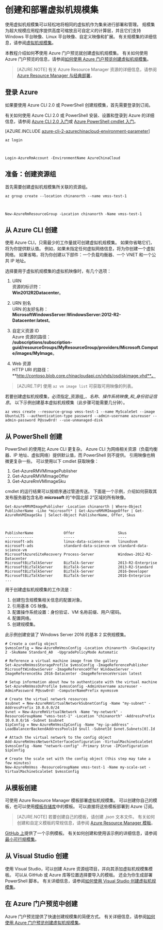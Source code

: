 <properties
    pageTitle="创建 Azure 虚拟机规模集 | Azure"
    description="使用 Azure CLI、PowerShell、模板或 Visual Studio 创建和部署 Linux 或 Windows Azure 虚拟机规模集。"
    services="virtual-machine-scale-sets"
    documentationcenter=""
    author="Thraka"
    manager="timlt"
    editor=""
    tags="azure-resource-manager"
    translationtype="Human Translation" />
<tags
    ms.assetid=""
    ms.service="virtual-machine-scale-sets"
    ms.workload="infrastructure-services"
    ms.tgt_pltfrm="na"
    ms.devlang="na"
    ms.topic="article"
    ms.date="03/20/2017"
    wacn.date="04/17/2017"
    ms.author="adegeo"
    ms.sourcegitcommit="e0e6e13098e42358a7eaf3a810930af750e724dd"
    ms.openlocfilehash="a7dd93bc5ff8c917a2aef8ec51e902abea3f5f03"
    ms.lasthandoff="04/06/2017" />

# <a name="create-and-deploy-a-virtual-machine-scale-set"></a>创建和部署虚拟机规模集
使用虚拟机规模集可以轻松地将相同的虚拟机作为集来进行部署和管理。 规模集为超大规模应用程序提供高度可缩放且可自定义的计算层，并且它们支持 Windows 平台映像、Linux 平台映像、自定义映像和扩展。 有关规模集的详细信息，请参阅[虚拟机规模集](/documentation/articles/virtual-machine-scale-sets-overview/)。

本教程介绍如何**不**使用 Azure 门户预览就创建虚拟机规模集。 有关如何使用 Azure 门户预览的信息，请参阅[如何使用 Azure 门户预览创建虚拟机规模集](/documentation/articles/virtual-machine-scale-sets-portal-create/)。

>[AZURE.NOTE]
>有关 Azure Resource Manager 资源的详细信息，请参阅 [Azure Resource Manager 与经典部署](/documentation/articles/resource-manager-deployment-model/)。

## <a name="log-in-to-azure"></a>登录 Azure

如果要使用 Azure CLI 2.0 或 PowerShell 创建规模集，首先需要登录到订阅。

有关如何使用 Azure CLI 2.0 或 PowerShell 安装、设置和登录到 Azure 的详细信息，请参阅 [Azure CLI 2.0 入门](https://docs.microsoft.com/zh-cn/cli/azure/get-started-with-azure-cli)或 [Azure PowerShell cmdlet 入门](https://docs.microsoft.com/zh-cn/powershell/resourcemanager/)。

[AZURE.INCLUDE [azure-cli-2-azurechinacloud-environment-parameter](../../includes/azure-cli-2-azurechinacloud-environment-parameter.md)]

    az login

<br/>

    Login-AzureRmAccount -EnvironmentName AzureChinaCloud

## <a name="prep-create-a-resource-group"></a>准备：创建资源组

首先需要创建虚拟机规模集所关联的资源组。

    az group create --location chinanorth --name vmss-test-1

<br/>

    New-AzureRmResourceGroup -Location chinanorth -Name vmss-test-1

## <a name="create-from-azure-cli"></a>从 Azure CLI 创建

使用 Azure CLI，只需最少的工作量就可创建虚拟机规模集。 如果你省略它们，将为你提供默认值。 例如，如果未指定任何虚拟网络信息，将为你创建一个虚拟网络。 如果省略，将为你创建以下部件：一个负载均衡器、一个 VNET 和一个公共 IP 地址。

选择要用于虚拟机规模集的虚拟机映像时，有几个选项：

1. URN  
资源的标识符：  
**Win2012R2Datacenter**。

2. URN 别名  
URN 的友好名称：  
**MicrosoftWindowsServer:WindowsServer:2012-R2-Datacenter:latest**。

3. 自定义资源 ID  
Azure 资源的路径：  
**/subscriptions/subscription-guid/resourceGroups/MyResourceGroup/providers/Microsoft.Compute/images/MyImage**。

4. Web 资源  
HTTP URI 的路径：  
**http://contoso.blob.core.chinacloudapi.cn/vhds/osdiskimage.vhd**。

>[AZURE.TIP]
>使用 `az vm image list` 可获取可用映像的列表。

若要创建虚拟机规模集，必须指定_资源组_、_名称_、_操作系统映像_和_身份验证信息_。 以下示例创建基本虚拟机规模集（此步骤可能需要几分钟）。

    az vmss create --resource-group vmss-test-1 --name MyScaleSet --image UbuntuLTS --authentication-type password --admin-username azureuser --admin-password P@ssw0rd! --use-unmanaged-disk

## <a name="create-from-powershell"></a>从 PowerShell 创建

PowerShell 的使用比 Azure CLI 更复杂。 Azure CLI 为网络相关资源（负载均衡器、IP 地址、虚拟网络）提供默认值，而 PowerShell 则不提供。 引用映像也稍微更复杂一些。 可以使用以下 cmdlet 获取映像：

1. Get-AzureRMVMImagePublisher
2. Get-AzureRMVMImageOffer
3. Get-AzureRmVMImageSku

cmdlet 的运行结果可以按顺序通过管道传送。 下面是一个示例，介绍如何获取其发布服务器包含名称 **microsoft** 的“中国北部 2”区域的所有映像。

    Get-AzureRMVMImagePublisher -Location chinanorth | Where-Object PublisherName -Like *microsoft* | Get-AzureRMVMImageOffer | Get-AzureRmVMImageSku | Select-Object PublisherName, Offer, Skus

<br/>

    PublisherName              Offer                    Skus
    -------------              -----                    ----
    microsoft-ads              linux-data-science-vm    linuxdsvm
    microsoft-ads              standard-data-science-vm standard-data-science-vm
    MicrosoftAzureSiteRecovery Process-Server           Windows-2012-R2-Datacenter
    MicrosoftBizTalkServer     BizTalk-Server           2013-R2-Enterprise
    MicrosoftBizTalkServer     BizTalk-Server           2013-R2-Standard
    MicrosoftBizTalkServer     BizTalk-Server           2016-Developer
    MicrosoftBizTalkServer     BizTalk-Server           2016-Enterprise
    ...

用于创建虚拟机规模集的工作流是：

1. 创建包含规模集相关信息的配置对象。
2. 引用基本 OS 映像。
3. 配置操作系统设置：身份验证、VM 名称前缀、用户/密码。
4. 配置网络。
5. 创建规模集。

此示例创建安装了 Windows Server 2016 的基本 2 实例规模集。

    # Create a config object
    $vmssConfig = New-AzureRmVmssConfig -Location chinanorth -SkuCapacity 2 -SkuName Standard_A0  -UpgradePolicyMode Automatic

    # Reference a virtual machine image from the gallery
    Set-AzureRmVmssStorageProfile $vmssConfig -ImageReferencePublisher MicrosoftWindowsServer -ImageReferenceOffer WindowsServer -ImageReferenceSku 2016-Datacenter -ImageReferenceVersion latest

    # Setup information about how to authenticate with the virtual machine
    Set-AzureRmVmssOsProfile $vmssConfig -AdminUsername azureuser -AdminPassword P@ssw0rd! -ComputerNamePrefix myvmssvm

    # Create the virtual network resources
    $subnet = New-AzureRmVirtualNetworkSubnetConfig -Name "my-subnet" -AddressPrefix 10.0.0.0/24
    $vnet = New-AzureRmVirtualNetwork -Name "my-network" -ResourceGroupName "vmss-test-1" -Location "chinanorth" -AddressPrefix 10.0.0.0/16 -Subnet $subnet
    $ipConfig = New-AzureRmVmssIpConfig -Name "my-ip-address" -LoadBalancerBackendAddressPoolsId $null -SubnetId $vnet.Subnets[0].Id

    # Attach the virtual network to the config object
    Add-AzureRmVmssNetworkInterfaceConfiguration -VirtualMachineScaleSet $vmssConfig -Name "network-config" -Primary $true -IPConfiguration $ipConfig

    # Create the scale set with the config object (this step may take a few minutes)
    New-AzureRmVmss -ResourceGroupName vmss-test-1 -Name my-scale-set -VirtualMachineScaleSet $vmssConfig

## <a name="create-from-a-template"></a>从模板创建

可使用 Azure Resource Manager 模板部署虚拟机规模集。 可以创建你自己的模板，也可以使用[模板存储库](https://azure.microsoft.com/resources/templates/?term=vmss)中的模板。 可以直接将这些模板部署到 Azure 订阅。

>[AZURE.NOTE]
>若要创建自己的模板，请创建 _.json_ 文本文件。 有关如何创建和自定义模板的常规信息，请参阅 [Azure Resource Manager 模板](/documentation/articles/resource-group-authoring-templates/)。

[GitHub 上](https://github.com/gatneil/mvss/tree/minimum-viable-scale-set)提供了一个示例模板。 有关如何创建和使用该示例的详细信息，请参阅[最小可行规模集](/documentation/articles/virtual-machine-scale-sets-mvss-start/)。

## <a name="create-from-visual-studio"></a>从 Visual Studio 创建

使用 Visual Studio，可以创建 Azure 资源组项目，并向其添加虚拟机规模集模板。 可以从 GitHub 或 Azure 库等位置选择要导入的模板。 还会为你生成部署 PowerShell 脚本。 有关详细信息，请参阅[如何使用 Visual Studio 创建虚拟机规模集](/documentation/articles/virtual-machine-scale-sets-vs-create/)。

## <a name="create-from-the-azure-portal-preview"></a>在 Azure 门户预览中创建

Azure 门户预览提供了快速创建规模集的简便方式。 有关详细信息，请参阅[如何使用 Azure 门户预览创建虚拟机规模集](/documentation/articles/virtual-machine-scale-sets-portal-create/)。